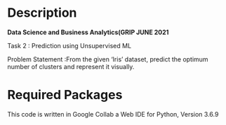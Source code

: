 # Description

**Data Science and Business Analytics(GRIP JUNE 2021**

Task 2 : Prediction using Unsupervised ML

Problem Statement :From the given ‘Iris’ dataset, predict the optimum number of clusters and represent it visually.

# Required Packages

This code is written in Google Collab a Web IDE for Python, Version 3.6.9
